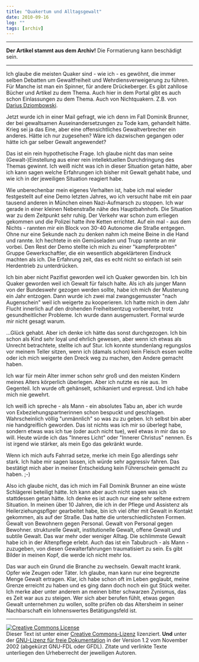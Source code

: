 ```yaml
---
title: "Quakertum und Alltagsgewalt"
date: 2010-09-16
log: ""
tags: [archiv]
---
```

<hr><b>Der Artikel stammt aus dem Archiv!</b> Die Formatierung kann beschädigt sein.<hr>

Ich glaube die meisten Quaker sind - wie ich - es gewöhnt, die immer selben Debatten um Gewaltfreiheit und Wehrdiensverweigerung zu führen. Für Manche ist man ein Spinner, für andere Drückeberger. Es gibt zahllose Bücher und Artikel zu dem Thema. Auch hier in dem Portal gibt es auch schon Einlassungen zu dem Thema. Auch von Nichtquakern. Z.B. von <a href="http://www.the-independent-friend.de/?q=node/344">Darius Dziombowski</a>. 

Jetzt wurde ich in einer Mail gefragt, wie ich denn im Fall Dominik Brunner, der bei gewaltsamen Auseinandersetzungen zu Tode kam, gehandelt hätte. Krieg sei ja das Eine, aber eine offensichtliches Gewaltverbrecher ein anderes. Hätte ich nur zugesehen? Wäre ich dazwischen gegangen oder hätte ich gar selber Gewalt angewendet?
<!--break-->
Das ist ein rein hypothetische Frage. Ich glaube nicht das man seine (Gewalt-)Einstellung aus einer rein intellektuellen Durchdringung des Themas gewinnt. Ich weiß nicht was ich in dieser Situation getan hätte, aber ich kann sagen welche Erfahrungen ich bisher mit Gewalt gehabt habe, und wie ich in der jeweiligen Situation reagiert habe. 

Wie unberechenbar mein eigenes Verhalten ist, habe ich mal wieder festgestellt auf eine Demo letzten Jahres, wo ich versucht habe mit ein paar tausend anderen in München einen Nazi-Aufmarsch zu stoppen. Ich war gerade in einer kleinen Nebenstraße nähe des Hauptbahnhofs. Die Situation war zu dem Zeitpunkt sehr ruhig. Der Verkehr war schon zum erliegen gekommen und die Polizei hatte ihre Ketten errichtet. Auf ein mal - aus dem Nichts - rannten mir ein Block von 30-40 Autonome die Straße entgegen. Ohne nur eine Sekunde nach zu denken nahm ich meine Beine in die Hand und rannte. Ich hechtete in ein Gemüseladen und Trupp rannte an mir vorbei. Den Rest der Demo stellte ich mich zu einer "kampferprobten" Gruppe Gewerkschaftler, die ein wesentlich abgeklärteren Eindruck machten als ich. Die Erfahrung zeit, das es echt nicht so einfach ist sein Herdentrieb zu unterdrücken. 

Ich bin aber nicht Pazifist geworden weil ich Quaker geworden bin. Ich bin Quaker geworden weil ich Gewalt für falsch halte. Als ich als junger Mann von der Bundeswehr gezogen werden sollte, habe ich mich der Musterung ein Jahr entzogen. Dann wurde ich zwei mal zwangsgemusster "nach Augenschein" weil ich weigerte zu kooperieren. Ich hatte mich in dem Jahr Flucht innerlich auf den drohenden Freiheitsentzug vorbereitet, trotz gesundheitlicher Probleme. Ich wurde dann ausgemustert. Formal wurde mir nicht gesagt warum. 

...Glück gehabt. Aber ich denke ich hätte das sonst durchgezogen. Ich bin schon als Kind sehr loyal und ehrlich gewesen, aber wenn ich etwas als Unrecht betrachtete, stellte ich auf Stur. Ich konnte stundenlang regungslos vor meinem Teller sitzen, wenn ich (damals schon) kein Fleisch essen wollte oder ich mich weigerte den Dreck weg zu machen, den Andere gemacht haben.

Ich war für mein Alter immer schon sehr groß und den meisten Kindern meines Alters körperlich überlegen. Aber ich nutzte es nie aus. Im Gegenteil. Ich wurde oft gehänselt, schikaniert und erpresst. Und ich habe mich nie gewehrt. 

Ich weiß ich spreche - als Mann - ein absolutes Tabu an, aber ich wurde von Exbeziehungspartnerinnen schon bespuckt und geschlagen. Wahrscheinlich völlig "unmännlich" so was zu zu geben. Ich selbst bin aber nie handgreiflich geworden. Das ist nichts was ich mir so überlegt habe, sondern etwas was ich tue (oder auch nicht tue), weil etwas in mir das so will. Heute würde ich das "Inneres Licht" oder "Innerer Christus" nennen. Es ist irgend wie stärker, als mein Ego das gekränkt wurde.

Wenn ich mich aufs Fahrrad setze, merke ich mein Ego allerdings sehr stark. Ich habe mir sagen lassen, ich würde sehr aggressiv fahren. Das bestätigt mich aber in meiner Entscheidung kein Führerschein gemacht zu haben. ;-)

Also ich glaube nicht, das ich mich im Fall Dominik Brunner an eine wüste Schlägerei beteiligt hätte. Ich kann aber auch nicht sagen was ich stattdessen getan hätte. Ich denke es ist auch nur eine sehr seltene extrem Situation. In meinen über 10 Jahren, die ich in der Pflege und Assistenz als Heilerziehungspflger gearbeitet habe, bin ich viel öfter mit Gewalt in Kontakt gekommen, als auf der Straße. Das hatte die unterschiedlichsten Formen. Gewalt von Bewohnern gegen Personal. Gewalt von Personal gegen Bewohner. strukturelle Gewalt, institutionelle Gewalt, offene Gewalt und subtile Gewalt. Das war mehr oder weniger Alltag. Die schlimmste Gewalt habe ich in der Altenpflege erlebt. Auch das ist ein Tabubruch - als Mann - zuzugeben, von diesen Gewalterfahrungen traumatisiert zu sein. Es gibt Bilder in meinen Kopf, die werde ich nicht mehr los. 

Das war auch ein Grund die Branche zu wechseln. Gewalt macht krank. Opfer wie Zeugen oder Täter. Ich glaube, man kann nur eine begrenzte Menge Gewalt ertragen. Klar, ich habe schon oft im Leben geglaubt, meine Grenze erreicht zu haben und es ging dann doch noch ein gut Stück weiter. Ich merke aber unter anderem an meinen bitter schwarzen Zynismus, das es Zeit war aus zu steigen. Wer sich aber berufen fühlt, etwas gegen Gewalt unternehmen zu wollen, sollte prüfen ob das Altersheim in seiner Nachbarschaft ein lohnenswertes Betätigungsfeld ist.



<hr />
<a rel="license" href="http://creativecommons.org/licenses/by-sa/3.0/de/"><img alt="Creative Commons License" style="border-width: 0pt;" src="http://i.creativecommons.org/l/by-sa/3.0/de/88x31.png" /></a><br />
Dieser <span xmlns:dc="http://purl.org/dc/elements/1.1/" href="http://purl.org/dc/dcmitype/Text" rel="dc:type">Text</span> ist unter einer <a rel="license" href="http://creativecommons.org/licenses/by-sa/3.0/de/">Creative Commons-Lizenz</a> lizenziert. <b>Und</b> unter der <a href="http://de.wikipedia.org/wiki/GFDL">GNU-Lizenz f&uuml;r freie Dokumentation</a> in der Version 1.2 vom November 2002 (abgek&uuml;rzt GNU-FDL oder GFDL). Zitate und verlinkte Texte unterliegen den Urheberrecht der jeweiligen Autoren.
